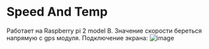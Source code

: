 # Speed And Temp
Работает на Raspberry pi 2 model B.
Значение скорости береться напрямую с gps модуля.
Подключение экрана:
![image](https://user-images.githubusercontent.com/61387420/190262242-e19262ae-8a3a-4a6e-89f1-4aa5134e47d0.png)
